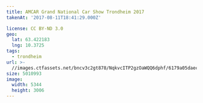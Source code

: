 ```yaml
---
title: AMCAR Grand National Car Show Trondheim 2017
takenAt: '2017-08-11T18:41:29.000Z'

license: CC BY-ND 3.0
geo:
  lat: 63.422183
  lng: 10.3725
tags:
  - trondheim
url: >-
  //images.ctfassets.net/bncv3c2gt878/NqkvcITP2gzOaWQQ6dphf/6179a05daecb3a078da1f4fb5d3aeb60/amcar-grand-national-car-show-trondheim-2017_36111418470_o
size: 5010993
image:
  width: 5344
  height: 3006
---
```

